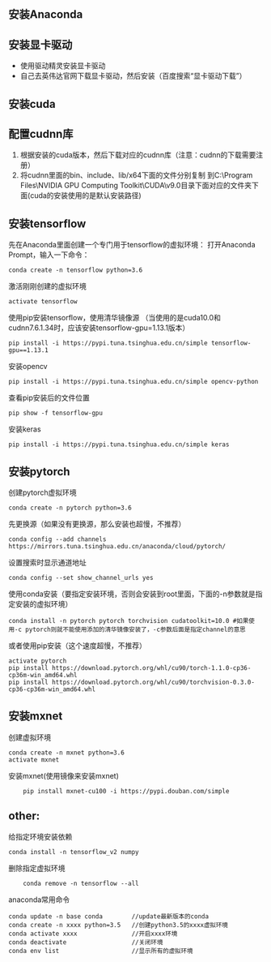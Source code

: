 ## 安装Anaconda
## 安装显卡驱动
* 使用驱动精灵安装显卡驱动
* 自己去英伟达官网下载显卡驱动，然后安装（百度搜索“显卡驱动下载”）

## 安装cuda

## 配置cudnn库
 1. 根据安装的cuda版本，然后下载对应的cudnn库（注意：cudnn的下载需要注册）
 2. 将cudnn里面的bin、include、lib/x64下面的文件分别复制	到C:\Program Files\NVIDIA GPU Computing Toolkit\CUDA\v9.0目录下面对应的文件夹下面(cuda的安装使用的是默认安装路径)
## 安装tensorflow
先在Anaconda里面创建一个专门用于tensorflow的虚拟环境：
打开Anaconda Prompt，输入一下命令：

```
conda create -n tensorflow python=3.6
```
激活刚刚创建的虚拟环境

```
activate tensorflow       
```
使用pip安装tensorflow，使用清华镜像源
（当使用的是cuda10.0和cudnn7.6.1.34时，应该安装tensorflow-gpu=1.13.1版本）

```
pip install -i https://pypi.tuna.tsinghua.edu.cn/simple tensorflow-gpu==1.13.1
```
 安装opencv
 

```
pip install -i https://pypi.tuna.tsinghua.edu.cn/simple opencv-python
```
 查看pip安装后的文件位置
 

```
pip show -f tensorflow-gpu
```
 安装keras
 

```
pip install -i https://pypi.tuna.tsinghua.edu.cn/simple keras
```
## 安装pytorch
创建pytorch虚拟环境

```
conda create -n pytorch python=3.6
```
先更换源（如果没有更换源，那么安装也超慢，不推荐）

```
conda config --add channels https://mirrors.tuna.tsinghua.edu.cn/anaconda/cloud/pytorch/
```
 设置搜索时显示通道地址
```
conda config --set show_channel_urls yes
```
使用conda安装（要指定安装环境，否则会安装到root里面，下面的-n参数就是指定安装的虚拟环境）

```
conda install -n pytorch pytorch torchvision cudatoolkit=10.0 #如果使用-c pytorch则就不能使用添加的清华镜像安装了，-c参数后面是指定channel的意思
```
或者使用pip安装（这个速度超慢，不推荐）

```
activate pytorch
pip install https://download.pytorch.org/whl/cu90/torch-1.1.0-cp36-cp36m-win_amd64.whl
pip install https://download.pytorch.org/whl/cu90/torchvision-0.3.0-cp36-cp36m-win_amd64.whl

```
## 安装mxnet
创建虚拟环境

```
conda create -n mxnet python=3.6
activate mxnet
```
安装mxnet(使用镜像来安装mxnet)

```
	pip install mxnet-cu100 -i https://pypi.douban.com/simple 
```
## other:
给指定环境安装依赖

```
conda install -n tensorflow_v2 numpy
```
删除指定虚拟环境

```
	conda remove -n tensorflow --all
```
anaconda常用命令

```
conda update -n base conda        //update最新版本的conda
conda create -n xxxx python=3.5   //创建python3.5的xxxx虚拟环境
conda activate xxxx               //开启xxxx环境
conda deactivate                  //关闭环境
conda env list                    //显示所有的虚拟环境
